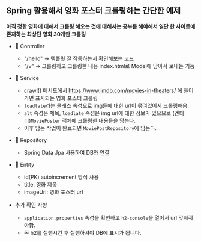 ## Spring 활용해서 영화 포스터 크롤링하는 간단한 예제


**아직 정한 영화에 대해서 크롤링 해오는 것에 대해서는 공부를 해야해서 일단 한 사이트에 존재하는 최상단 영화 30개만 크롤링**


- 📌 Controller
  - "/hello" -> 템플릿 잘 작동하는지 확인해보는 코드
  - "/v" -> 크롤링하고 크롤링한 내용 index.html로 Model에 담아서 보내는 기능

- 📌 Service
  - crawl() 메서드에서 https://www.imdb.com/movies-in-theaters/ 에 들어가면 표시되는 영화 포스터 크롤링
  - `loadlate`라는 클래스 속성으로 img들에 대한 url이 묶여있어서 크롤링해옴.
  - `alt` 속성은 제목, `loadlate` 속성은 img url에 대한 정보가 있으므로 (엔티티)`MoviePoster` 객체에 크롤링한 내용들을 담는다.
  - 이후 담는 작업이 완료되면 `MoviePostRepository`에 담는다.

- 📌 Repository
  - Spring Data Jpa 사용하여 DB와 연결

- 📌 Entity
  - id(PK) autoincrement 방식 사용
  - title: 영화 제목
  - imageUrl: 영화 포스터 url


- 추가 확인 사항
  - `application.properties` 속성을 확인하고 `h2-console`을 열어서 url 맞춰줘야함.
  - 꼭 h2를 실행시킨 후 실행하셔야 DB에 표시가 됩니다. 


